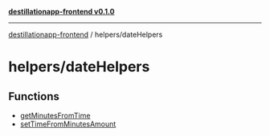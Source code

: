 [**destillationapp-frontend v0.1.0**](../../README.md)

***

[destillationapp-frontend](../../modules.md) / helpers/dateHelpers

# helpers/dateHelpers

## Functions

- [getMinutesFromTime](functions/getMinutesFromTime.md)
- [setTimeFromMinutesAmount](functions/setTimeFromMinutesAmount.md)
